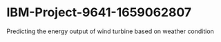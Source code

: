 # IBM-Project-9641-1659062807
Predicting the energy output of wind turbine based on weather condition
